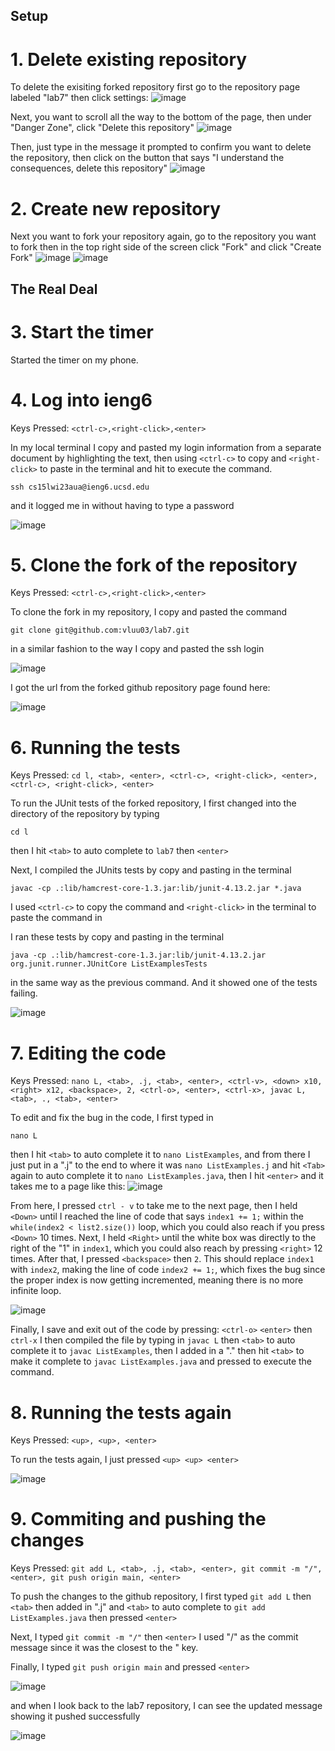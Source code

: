 ## Setup
# 1. Delete existing repository
To delete the exisiting forked repository first go to the repository page labeled "lab7" then click settings:
![image](https://user-images.githubusercontent.com/122576325/221054502-b2005fe0-af34-47a0-8537-072c066c9576.png)

Next, you want to scroll all the way to the bottom of the page, then under "Danger Zone", click "Delete this repository"
![image](https://user-images.githubusercontent.com/122576325/221054607-df95a823-9d13-428e-aa6a-ff3786a0e83b.png)

Then, just type in the message it prompted to confirm you want to delete the repository, then click 
on the button that says "I understand the consequences, delete this repository"
![image](https://user-images.githubusercontent.com/122576325/221055019-db492111-3b03-4990-89dc-44c9f5f22a51.png)


# 2. Create new repository
Next you want to fork your repository again, go to the repository you want to fork
then in the top right side of the screen click "Fork" and click "Create Fork"
![image](https://user-images.githubusercontent.com/122576325/221055211-2b5b248a-e810-4dbf-953c-5a28cc038824.png)
![image](https://user-images.githubusercontent.com/122576325/221055369-723492da-89c5-44eb-aa77-60b7f9767e82.png)

## The Real Deal

# 3. Start the timer
Started the timer on my phone.

# 4. Log into ieng6
Keys Pressed: ```<ctrl-c>,<right-click>,<enter>```

In my local terminal I copy and pasted my login information from a separate document by highlighting the text, then using
```<ctrl-c>``` to copy and ```<right-click>``` to paste in the terminal and hit <enter> to execute the command.
```
ssh cs15lwi23aua@ieng6.ucsd.edu
```
and it logged me in without having to type a password

![image](https://user-images.githubusercontent.com/122576325/221056459-8bd39638-ff27-4a3c-80e1-c1763e032b62.png)

# 5. Clone the fork of the repository
Keys Pressed: ```<ctrl-c>,<right-click>,<enter>```

To clone the fork in my repository, I copy and pasted the command 
```
git clone git@github.com:vluu03/lab7.git
```
in a similar fashion to the way I copy and pasted the ssh login
  
![image](https://user-images.githubusercontent.com/122576325/221057318-3a6fdef2-52db-416a-bdd9-04a8eed2d4a2.png)

I got the url from the forked github repository page found here:
  
![image](https://user-images.githubusercontent.com/122576325/221056914-83dc7e31-1cd0-41a0-b7fb-d07581fa4a39.png)
 

# 6. Running the tests
Keys Pressed: ```cd l, <tab>, <enter>, <ctrl-c>, <right-click>, <enter>, <ctrl-c>, <right-click>, <enter>```

To run the JUnit tests of the forked repository, I first changed into the directory of the repository by typing
  ```
  cd l
  ```
  then I hit ```<tab>``` to auto complete to ```lab7``` then ```<enter>```
 
 Next, I compiled the JUnits tests by copy and pasting in the terminal
 ```
 javac -cp .:lib/hamcrest-core-1.3.jar:lib/junit-4.13.2.jar *.java
 ```
 I used ```<ctrl-c>``` to copy the command and ```<right-click>``` in the terminal
 to paste the command in
 
 I ran these tests by copy and pasting in the terminal
 ```
 java -cp .:lib/hamcrest-core-1.3.jar:lib/junit-4.13.2.jar org.junit.runner.JUnitCore ListExamplesTests
 ```
 in the same way as the previous command. And it showed one of the tests failing.
 
 ![image](https://user-images.githubusercontent.com/122576325/221313251-32d841b0-d894-4164-94d8-c415cab1f4ca.png)
 
 # 7. Editing the code
 Keys Pressed: ```nano L, <tab>, .j, <tab>, <enter>, <ctrl-v>, <down> x10, <right> x12, <backspace>, 2, <ctrl-o>, <enter>, <ctrl-x>, javac L, <tab>, ., <tab>, <enter>```
 
To edit and fix the bug in the code, I first typed in
```
nano L
```
then I hit ```<tab>``` to auto complete it to ```nano ListExamples```, and from there I just put in a ".j" to the end to where it was ```nano ListExamples.j``` and hit ```<Tab>``` again to auto complete it to ```nano ListExamples.java```, then I hit ```<enter>``` and it takes me to a page like this:
![image](https://user-images.githubusercontent.com/122576325/221317384-bda6c4fb-cb09-48aa-a8c4-b506473ba130.png)

From here, I pressed ```ctrl - v``` to take me to the next page, then I held ```<Down>``` until I reached the line of code that says ```index1 += 1;``` within the ```while(index2 < list2.size())``` loop, which you could also reach if you press ```<Down>``` 10 times.
Next, I held ```<Right>``` until the white box was directly to the right of the "1" in ```index1```, which you could also reach by pressing ```<right>``` 12 times.
After that, I pressed ```<backspace>``` then ```2```.
This should replace ```index1``` with ```index2```, making the line of code ```index2 += 1;```, which fixes the bug since the proper index is now getting incremented, meaning there is no more infinite loop.

![image](https://user-images.githubusercontent.com/122576325/221319235-1f11202d-3996-4590-b289-2f62e6728f87.png)

Finally, I save and exit out of the code by pressing:
```<ctrl-o>``` ```<enter>``` then ```ctrl-x```
I then compiled the file by typing in ```javac L``` then ```<tab>``` to auto complete it to ```javac ListExamples```, then I added in a "." then hit ```<tab>``` to make it complete to ```javac ListExamples.java``` and pressed <enter> to execute the command.

# 8. Running the tests again
Keys Pressed: ```<up>, <up>, <enter>```

To run the tests again, I just pressed ```<up> <up> <enter>```

![image](https://user-images.githubusercontent.com/122576325/221320587-f9d66cd2-115a-4741-a3d1-73c31bbfbb8e.png)

# 9. Commiting and pushing the changes
Keys Pressed: ```git add L, <tab>, .j, <tab>, <enter>, git commit -m "/", <enter>, git push origin main, <enter>```

To push the changes to the github repository, I first typed 
```git add L``` then ```<tab>``` then added in ".j" and ```<tab>``` to auto complete to 
```git add ListExamples.java``` then pressed ```<enter>```

Next, I typed ```git commit -m "/"``` then ```<enter>```
I used "/" as the commit message since it was the closest to the " key.

Finally, I typed ```git push origin main``` and pressed ```<enter>```

![image](https://user-images.githubusercontent.com/122576325/221320884-0b76f42d-45af-4fc5-910d-8a6b39c1c050.png)

and when I look back to the lab7 repository, I can see the updated message showing it pushed successfully

![image](https://user-images.githubusercontent.com/122576325/221321561-7e702299-5806-4643-ac08-52fc12b688b6.png)




 


  
  





